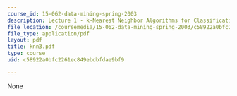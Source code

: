 ```yaml
---
course_id: 15-062-data-mining-spring-2003
description: Lecture 1 - k-Nearest Neighbor Algorithms for Classification and Prediction
file_location: /coursemedia/15-062-data-mining-spring-2003/c58922a0bfc2261ec849ebdbfdae9bf9_knn3.pdf
file_type: application/pdf
layout: pdf
title: knn3.pdf
type: course
uid: c58922a0bfc2261ec849ebdbfdae9bf9

---
```

None